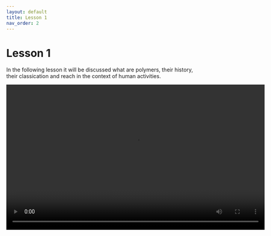 ```yaml
---
layout: default
title: Lesson 1
nav_order: 2
---
```


# [](#header-1)Lesson 1

In the following lesson it will be discussed what are polymers, their history, their classication and reach in the context of human activities.

<video width="683" height="384" controls>
  <source src="/assets/images/lesson1.webm" type="video/webm">
</video>
